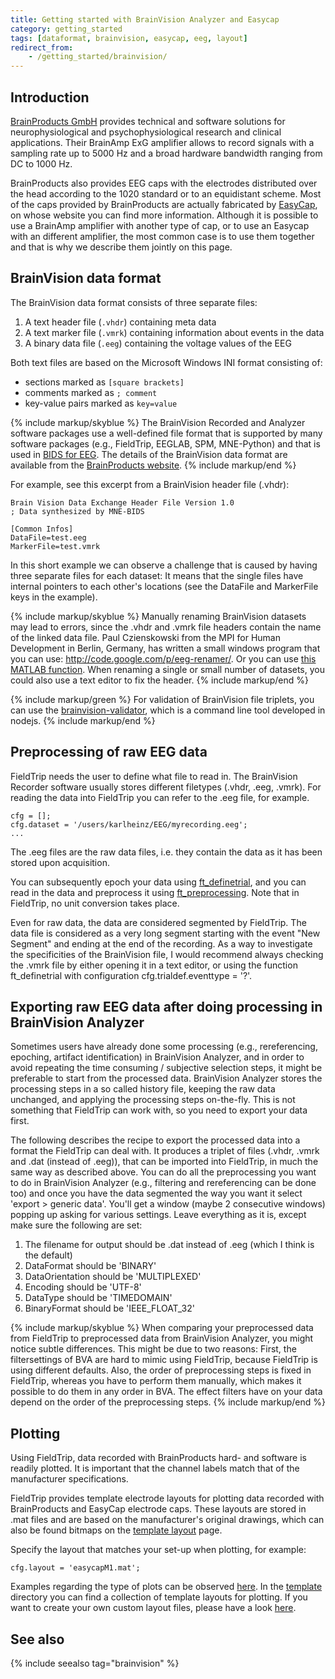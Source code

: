 ```yaml
---
title: Getting started with BrainVision Analyzer and Easycap
category: getting_started
tags: [dataformat, brainvision, easycap, eeg, layout]
redirect_from:
    - /getting_started/brainvision/
---
```


## Introduction

[BrainProducts GmbH](http://www.brainproducts.com) provides technical and software solutions for neurophysiological and psychophysiological research and clinical applications. Their BrainAmp ExG amplifier allows to record signals with a sampling rate up to 5000 Hz and a broad hardware bandwidth ranging from DC to 1000 Hz.

BrainProducts also provides EEG caps with the electrodes distributed over the head according to the 1020 standard or to an equidistant scheme. Most of the caps provided by BrainProducts are actually fabricated by [EasyCap](http://www.easycap.de), on whose website you can find more information. Although it is possible to use a BrainAmp amplifier with another type of cap, or to use an Easycap with an different amplifier, the most common case is to use them together and that is why we describe them jointly on this page.

##  BrainVision data format

The BrainVision data format consists of three separate files:

1. A text header file (`.vhdr`) containing meta data
2. A text marker file (`.vmrk`) containing information about events in the data
3. A binary data file (`.eeg`) containing the voltage values of the EEG

Both text files are based on the Microsoft Windows INI format consisting of:

- sections marked as `[square brackets]`
- comments marked as `; comment`
- key-value pairs marked as `key=value`

{% include markup/skyblue %}
The BrainVision Recorded and Analyzer software packages use a well-defined file format that is supported by many software packages (e.g., FieldTrip, EEGLAB, SPM, MNE-Python) and that is used in [BIDS for EEG](https://psyarxiv.com/63a4y). The details of the BrainVision data format are available from the [BrainProducts website](https://www.brainproducts.com/productdetails.php?id=21&tab=5).
{% include markup/end %}

For example, see this excerpt from a BrainVision header file (.vhdr):

    Brain Vision Data Exchange Header File Version 1.0
    ; Data synthesized by MNE-BIDS

    [Common Infos]
    DataFile=test.eeg
    MarkerFile=test.vmrk

In this short example we can observe a challenge that is caused by having three separate files for each dataset: It means that the single files have internal pointers to each other's locations (see the DataFile and MarkerFile keys in the example).

{% include markup/skyblue %}
Manually renaming BrainVision datasets may lead to errors, since the .vhdr and .vmrk file headers contain the name of the linked data file. Paul Czienskowski from the MPI for Human Development in Berlin, Germany, has written a small windows program that you can use: http://code.google.com/p/eeg-renamer/. Or you can use [this MATLAB function](https://gist.github.com/CPernet/e037df46e064ca83a49fb4c595d4566a). When renaming a single or small number of datasets, you could also use a text editor to fix the header.
{% include markup/end %}

{% include markup/green %}
For validation of BrainVision file triplets, you can use the [brainvision-validator](https://github.com/sappelhoff/brainvision-validator), which is a command line tool developed in nodejs.
{% include markup/end %}

## Preprocessing of raw EEG data

FieldTrip needs the user to define what file to read in. The BrainVision Recorder software usually stores different filetypes (.vhdr, .eeg, .vmrk). For reading the data into FieldTrip you can refer to the .eeg file, for example.

    cfg = [];
    cfg.dataset = '/users/karlheinz/EEG/myrecording.eeg';
    ...

The .eeg files are the raw data files, i.e. they contain the data as it has been stored upon acquisition.

You can subsequently epoch your data using [ft_definetrial](/reference/ft_definetrial), and you can read in the data and preprocess it using [ft_preprocessing](/reference/ft_preprocessing). Note that in FieldTrip, no unit conversion takes place.

Even for raw data, the data are considered segmented by FieldTrip. The data file is considered as a very long segment starting with the event "New Segment" and ending at the end of the recording. As a way to investigate the specificities of the BrainVision file, I would recommend always checking the .vmrk file by either opening it in a text editor, or using the function ft_definetrial with configuration cfg.trialdef.eventtype = '?'.

## Exporting raw EEG data after doing processing in BrainVision Analyzer

Sometimes users have already done some processing (e.g., rereferencing, epoching, artifact identification) in BrainVision Analyzer, and in order to avoid repeating the time consuming / subjective selection steps, it might be preferable to start from the processed data. BrainVision Analyzer stores the processing steps in a so called history file, keeping the raw data unchanged, and applying the processing steps on-the-fly. This is not something that FieldTrip can work with, so you need to export your data first.

The following describes the recipe to export the processed data into a format the FieldTrip can deal with. It produces a triplet of files (.vhdr, .vmrk and .dat (instead of .eeg)), that can be imported into FieldTrip, in much the same way as described above.
You can do all the preprocessing you want to do in BrainVision Analyzer (e.g., filtering and rereferencing can be done too) and once you have the data segmented the way you want it select 'export > generic data'. You'll get a window (maybe 2 consecutive windows) popping up asking for various settings. Leave everything as it is, except make sure the following are set:

1.  The filename for output should be .dat instead of .eeg (which I think is the default)
2.  DataFormat should be 'BINARY'
3.  DataOrientation should be 'MULTIPLEXED'
4.  Encoding should be 'UTF-8'
5.  DataType should be 'TIMEDOMAIN'
6.  BinaryFormat should be 'IEEE_FLOAT_32'

{% include markup/skyblue %}
When comparing your preprocessed data from FieldTrip to preprocessed data from BrainVision Analyzer, you might notice subtle differences. This might be due to two reasons: First, the filtersettings of BVA are hard to mimic using FieldTrip, because FieldTrip is using different defaults. Also, the order of preprocessing steps is fixed in FieldTrip, whereas you have to perform them manually, which makes it possible to do them in any order in BVA. The effect filters have on your data depend on the order of the preprocessing steps.
{% include markup/end %}

## Plotting

Using FieldTrip, data recorded with BrainProducts hard- and software is readily plotted. It is important that the channel labels match that of the manufacturer specifications.

FieldTrip provides template electrode layouts for plotting data recorded with BrainProducts and EasyCap electrode caps. These layouts are stored in .mat files and are based on the manufacturer's original drawings, which can also be found bitmaps on the [template layout](/template/layout/#easycap) page.

Specify the layout that matches your set-up when plotting, for example:

    cfg.layout = 'easycapM1.mat';

Examples regarding the type of plots can be observed [here](/tutorial/plotting). In the [template](/template/layout) directory you can find a collection of template layouts for plotting. If you want to create your own custom layout files, please have a look [here](/tutorial/plotting/layout).

## See also

{% include seealso tag="brainvision" %}
